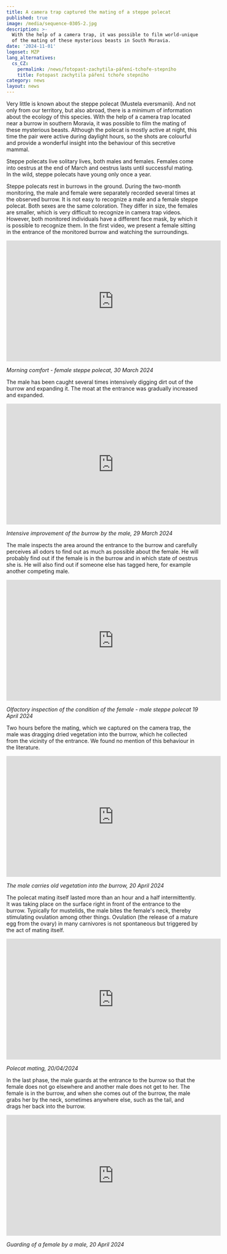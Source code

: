 ```yaml
---
title: A camera trap captured the mating of a steppe polecat
published: true
image: /media/sequence-0305-2.jpg
description: >-
  With the help of a camera trap, it was possible to film world-unique footage
  of the mating of these mysterious beasts in South Moravia.
date: '2024-11-01'
logoset: MZP
lang_alternatives:
  cs_CZ:
    permalink: /news/fotopast-zachytila-páření-tchoře-stepního
    title: Fotopast zachytila páření tchoře stepního
category: news
layout: news
---
```

Very little is known about the steppe polecat (Mustela eversmanii). And not only from our territory, but also abroad, there is a minimum of information about the ecology of this species. With the help of a camera trap located near a burrow in southern Moravia, it was possible to film the mating of these mysterious beasts. Although the polecat is mostly active at night, this time the pair were active during daylight hours, so the shots are colourful and provide a wonderful insight into the behaviour of this secretive mammal.

Steppe polecats live solitary lives, both males and females. Females come into oestrus at the end of March and oestrus lasts until successful mating. In the wild, steppe polecats have young only once a year.

Steppe polecats rest in burrows in the ground. During the two-month monitoring, the male and female were separately recorded several times at the observed burrow. It is not easy to recognize a male and a female steppe polecat. Both sexes are the same coloration. They differ in size, the females are smaller, which is very difficult to recognize in camera trap videos. However, both monitored individuals have a different face mask, by which it is possible to recognize them. In the first video, we present a female sitting in the entrance of the monitored burrow and watching the surroundings.

<iframe width="560" height="315" src="https://www.youtube.com/embed/86i8Z7LOo50" frameborder="0" allowfullscreen=""></iframe>

_Morning comfort - female steppe polecat, 30 March 2024_

The male has been caught several times intensively digging dirt out of the burrow and expanding it. The moat at the entrance was gradually increased and expanded.

<iframe width="560" height="315" src="https://www.youtube.com/embed/ZogUtlrmcng" frameborder="0" allowfullscreen=""></iframe>

_Intensive improvement of the burrow by the male, 29 March 2024_

The male inspects the area around the entrance to the burrow and carefully perceives all odors to find out as much as possible about the female. He will probably find out if the female is in the burrow and in which state of oestrus she is. He will also find out if someone else has tagged here, for example another competing male.

<iframe width="560" height="315" src="https://www.youtube.com/embed/Ux3gj9zTsDk" frameborder="0" allowfullscreen=""></iframe>



_Olfactory inspection of the condition of the female - male steppe polecat 19 April 2024_

Two hours before the mating, which we captured on the camera trap, the male was dragging dried vegetation into the burrow, which he collected from the vicinity of the entrance. We found no mention of this behaviour in the literature.

<iframe width="560" height="315" src="https://www.youtube.com/embed/QHmi0_S6ydA" frameborder="0" allowfullscreen=""></iframe>



_The male carries old vegetation into the burrow, 20 April 2024_

The polecat mating itself lasted more than an hour and a half intermittently. It was taking place on the surface right in front of the entrance to the burrow. Typically for mustelids, the male bites the female's neck, thereby stimulating ovulation among other things. Ovulation (the release of a mature egg from the ovary) in many carnivores is not spontaneous but triggered by the act of mating itself.

<iframe width="560" height="315" src="https://www.youtube.com/embed/MmS_etycuQw" frameborder="0" allowfullscreen=""></iframe>



_Polecat mating, 20/04/2024_

In the last phase, the male guards at the entrance to the burrow so that the female does not go elsewhere and another male does not get to her. The female is in the burrow, and when she comes out of the burrow, the male grabs her by the neck, sometimes anywhere else, such as the tail, and drags her back into the burrow.

<iframe width="560" height="315" src="https://www.youtube.com/embed/ZSGOdQFylFA" frameborder="0" allowfullscreen=""></iframe>



_Guarding of a female by a male, 20 April 2024_

